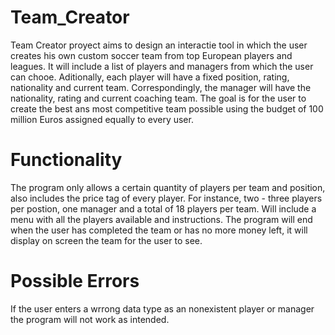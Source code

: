 # Team_Creator

Team Creator proyect aims to design an interactie tool in which the user creates his own custom soccer team from top European players and leagues. It will include a list of players and managers from which the user can chooe. Aditionally, each player will have a fixed position, rating, nationality and current team. Correspondingly, the manager will have the nationality, rating and current coaching team. The goal is for the user to create the best ans most competitive team possible using the budget of 100 million Euros assigned equally to every user.

# Functionality
The program only allows a certain quantity of players per team and position, also includes the price tag of every player. 
For instance, two - three players per postion, one manager and a total of 18 players per team. 
Will include a menu with all the players available and instructions. 
The program will end when the user has completed the team or has no more money left, it will display on screen the team for the user to see.

# Possible Errors
If the user enters a wrrong data type as an nonexistent player or manager the program will not work as intended. 
